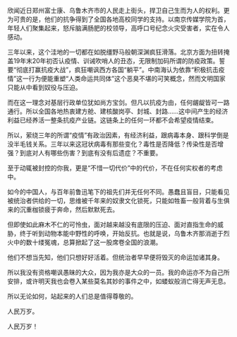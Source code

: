 欣闻近日郑州富士康、乌鲁木齐市的人民走上街头，捍卫自己生而为人的权利。更为可贵的是，他们的抗争得到了全国各地高校同学的支持。以南京传媒学院为首，年轻人们聚集起来，怒斥脑满肠肥的校领导，高呼口号纪念火灾受害者，实在令人感动。

三年以来，这个洼地的一切都在如脱缰野马般朝深渊疯狂滑落。北京方面为扭转掩盖19年末20年初否认疫情、训诫吹哨人的丑态，无限制加码所谓的防疫政策。誓要“彻底打赢抗疫大战”，疯狂嘲讽西方各国“躺平”。中南海认为依靠“积极抗击疫情”这一行为便能重塑“人类命运共同体”这个恶臭不堪的可笑概念，然而文明国家只能从中看到奴役与压迫。

而在这一理念对基层行政单位犹如尚方宝剑。但凡以抗疫为由，任何龌龊皆可一路通行。所以全国各地热衷建方舱、建核酸岗亭、封城、封路……这中间产生的经济利益已经养活一整条抗疫产业链。这链条上的任何一环都不会希望疫情结束。

所以，萦绕三年的所谓“疫情”有政治因素，有经济利益，跟病毒本身、跟科学倒是没半毛钱关系。三年以来这冠状病毒有那些变化？毒性是否降低？传染性是否增强？到底对人有哪些伤害？到底有没有后遗症？不重要。

至于动辄被封控的你我，更是“不惜一切代价”中的代价，不在任何实权者的考虑中。

如今的中国人，与百年前鲁迅笔下的祖先们并无任何不同。愚蠢且盲目，只能看见被统治者供给的一切，思维被千年来的奴隶文化锁死，只能如牲畜一般背着与生俱来的沉重枷锁疲于奔命，然后默默死去。

但即使如此麻木不仁的可怜虫，面对越来越没有底限的压迫、面对直指生命的威胁，终于听到动物本能中野性的呼唤，开始反抗。也就是说，乌鲁木齐那消逝于烈火中的数十缕冤魂，总算掀起了这一股席卷全国的浪潮。

他们不想当先知，他们只想好好活着。但统治者早早便将毁灭的命运加诸其身。

所以我没有资格嘲讽愚昧的大众，因为我亦是大众的一员。我的命运亦不为自己所安排，或许明天我也会卷入某些莫名其妙的事件之中，如蝼蚁般消亡得无声无息。

所以无论如何，站起来的人们总是值得尊敬的。

人民万岁。

人民万岁！
